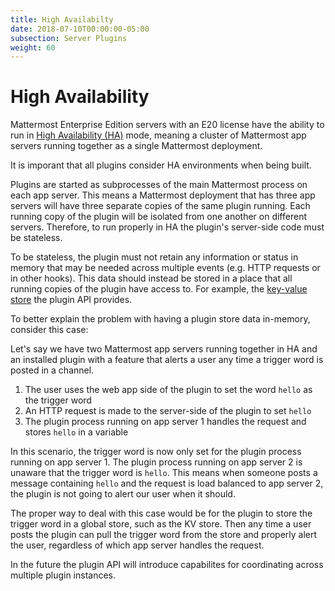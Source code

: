 ```yaml
---
title: High Availabilty
date: 2018-07-10T00:00:00-05:00
subsection: Server Plugins
weight: 60
---
```


# High Availability

Mattermost Enterprise Edition servers with an E20 license have the ability to run in [High Availability (HA)](https://docs.mattermost.com/deployment/cluster.html) mode, meaning a cluster of Mattermost app servers running together as a single Mattermost deployment.

It is imporant that all plugins consider HA environments when being built.

Plugins are started as subprocesses of the main Mattermost process on each app server. This means a Mattermost deployment that has three app servers will have three separate copies of the same plugin running. Each running copy of the plugin will be isolated from one another on different servers. Therefore, to run properly in HA the plugin's server-side code must be stateless.

To be stateless, the plugin must not retain any information or status in memory that may be needed across multiple events (e.g. HTTP requests or in other hooks). This data should instead be stored in a place that all running copies of the plugin have access to. For example, the [key-value store](/extend/plugins/server/reference/#API.KVSet) the plugin API provides.

To better explain the problem with having a plugin store data in-memory, consider this case:

Let's say we have two Mattermost app servers running together in HA and an installed plugin with a feature that alerts a user any time a trigger word is posted in a channel.

1. The user uses the web app side of the plugin to set the word `hello` as the trigger word
2. An HTTP request is made to the server-side of the plugin to set `hello`
3. The plugin process running on app server 1 handles the request and stores `hello` in a variable

In this scenario, the trigger word is now only set for the plugin process running on app server 1. The plugin process running on app server 2 is unaware that the trigger word is `hello`. This means when someone posts a message containing `hello` and the request is load balanced to app server 2, the plugin is not going to alert our user when it should. 

The proper way to deal with this case would be for the plugin to store the trigger word in a global store, such as the KV store. Then any time a user posts the plugin can pull the trigger word from the store and properly alert the user, regardless of which app server handles the request.

In the future the plugin API will introduce capabilites for coordinating across multiple plugin instances.